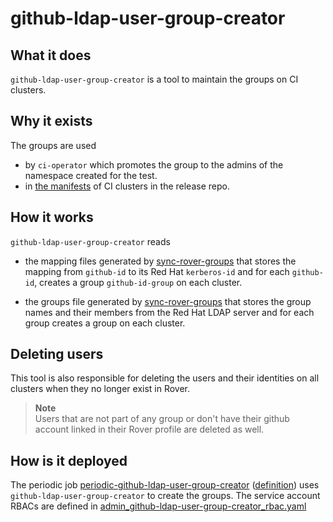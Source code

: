 # github-ldap-user-group-creator

## What it does

`github-ldap-user-group-creator` is a tool to maintain the groups on CI clusters.


## Why it exists

The groups are used
- by `ci-operator` which promotes the group to the admins of the namespace created for the test.
- in [the manifests](https://github.com/openshift/release/tree/master/clusters) of CI clusters
  in the release repo.

## How it works

`github-ldap-user-group-creator` reads 
- the mapping files generated by [sync-rover-groups](../sync-rover-groups)
that stores the mapping from `github-id` to its Red Hat `kerberos-id` and for each `github-id`, creates a group `github-id-group`
on each cluster.

- the groups file generated by [sync-rover-groups](../sync-rover-groups) that stores the group names and their members from 
the Red Hat LDAP server and for each group creates a group on each cluster.

## Deleting users

This tool is also responsible for deleting the users and their identities on all clusters when they no longer exist in Rover.
> __Note__ \
> Users that are not part of any group or don't have their github account linked in their Rover profile are deleted as well.

## How is it deployed

The periodic
job [periodic-github-ldap-user-group-creator](https://deck-internal-ci.apps.ci.l2s4.p1.openshiftapps.com/?job=periodic-github-ldap-user-group-creator) ([definition](https://github.com/openshift/release/blob/master/ci-operator/jobs/infra-periodics.yaml))
uses `github-ldap-user-group-creator` to create the groups.
The service account RBACs are defined in [admin_github-ldap-user-group-creator_rbac.yaml](https://github.com/openshift/release/blob/master/clusters/build-clusters/common/assets/admin_github-ldap-user-group-creator_rbac.yaml)
